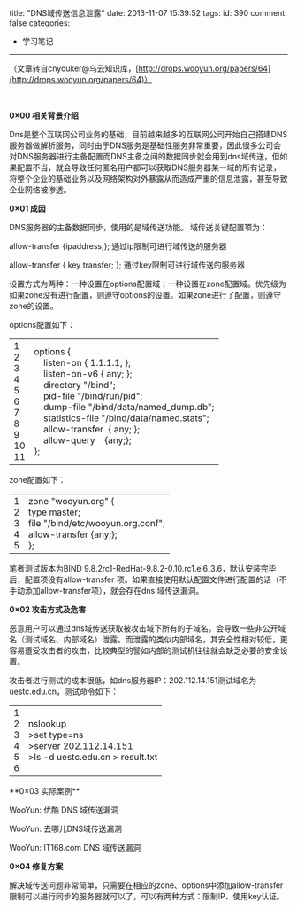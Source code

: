 title: "DNS域传送信息泄露"
date: 2013-11-07 15:39:52
tags:
id: 390
comment: false
categories:
  - 学习笔记
---

（文章转自cnyouker@乌云知识库，[http://drops.wooyun.org/papers/64](http://drops.wooyun.org/papers/64)）

&nbsp;

**0×00 相关背景介绍**

Dns是整个互联网公司业务的基础，目前越来越多的互联网公司开始自己搭建DNS服务器做解析服务，同时由于DNS服务是基础性服务非常重要，因此很多公司会对DNS服务器进行主备配置而DNS主备之间的数据同步就会用到dns域传送，但如果配置不当，就会导致任何匿名用户都可以获取DNS服务器某一域的所有记录，将整个企业的基础业务以及网络架构对外暴露从而造成严重的信息泄露，甚至导致企业网络被渗透。

**0×01 成因**

DNS服务器的主备数据同步，使用的是域传送功能。 域传送关键配置项为：

allow-transfer {ipaddress;}; 通过ip限制可进行域传送的服务器

allow-transfer { key transfer; }; 通过key限制可进行域传送的服务器

设置方式为两种：一种设置在options配置域；一种设置在zone配置域。优先级为如果zone没有进行配置，则遵守options的设置。如果zone进行了配置，则遵守zone的设置。

options配置如下：
<div id="crayon-527b3ace55f34333518220" data-settings=" minimize scroll-mouseover wrap">
<div></div>
<div>
<table>
<tbody>
<tr>
<td data-settings="show">
<div>
<div data-line="crayon-527b3ace55f34333518220-1">1</div>
<div data-line="crayon-527b3ace55f34333518220-2">2</div>
<div data-line="crayon-527b3ace55f34333518220-3">3</div>
<div data-line="crayon-527b3ace55f34333518220-4">4</div>
<div data-line="crayon-527b3ace55f34333518220-5">5</div>
<div data-line="crayon-527b3ace55f34333518220-6">6</div>
<div data-line="crayon-527b3ace55f34333518220-7">7</div>
<div data-line="crayon-527b3ace55f34333518220-8">8</div>
<div data-line="crayon-527b3ace55f34333518220-9">9</div>
<div data-line="crayon-527b3ace55f34333518220-10">10</div>
<div data-line="crayon-527b3ace55f34333518220-11">11</div>
</div></td>
<td>
<div>
<div id="crayon-527b3ace55f34333518220-1">options {</div>
<div id="crayon-527b3ace55f34333518220-2">    listen-on { 1.1.1.1; };</div>
<div id="crayon-527b3ace55f34333518220-3">    listen-on-v6 { any; };</div>
<div id="crayon-527b3ace55f34333518220-4">    directory "/bind";</div>
<div id="crayon-527b3ace55f34333518220-5">    pid-file "/bind/run/pid";</div>
<div id="crayon-527b3ace55f34333518220-6">    dump-file "/bind/data/named_dump.db";</div>
<div id="crayon-527b3ace55f34333518220-7">    statistics-file "/bind/data/named.stats";</div>
<div id="crayon-527b3ace55f34333518220-8"></div>
<div id="crayon-527b3ace55f34333518220-9">    allow-transfer  { any; };</div>
<div id="crayon-527b3ace55f34333518220-10">    allow-query    {any;};</div>
<div id="crayon-527b3ace55f34333518220-11">};</div>
</div></td>
</tr>
</tbody>
</table>
</div>
</div>
zone配置如下：
<div id="crayon-527b3ace55f3c850918418" data-settings=" minimize scroll-mouseover wrap">
<div></div>
<div>
<table>
<tbody>
<tr>
<td data-settings="show">
<div>
<div data-line="crayon-527b3ace55f3c850918418-1">1</div>
<div data-line="crayon-527b3ace55f3c850918418-2">2</div>
<div data-line="crayon-527b3ace55f3c850918418-3">3</div>
<div data-line="crayon-527b3ace55f3c850918418-4">4</div>
<div data-line="crayon-527b3ace55f3c850918418-5">5</div>
</div></td>
<td>
<div>
<div id="crayon-527b3ace55f3c850918418-1">zone "wooyun.org" {</div>
<div id="crayon-527b3ace55f3c850918418-2">type master;</div>
<div id="crayon-527b3ace55f3c850918418-3">file "/bind/etc/wooyun.org.conf";</div>
<div id="crayon-527b3ace55f3c850918418-4">allow-transfer {any;};</div>
<div id="crayon-527b3ace55f3c850918418-5">};</div>
</div></td>
</tr>
</tbody>
</table>
</div>
</div>
笔者测试版本为BIND 9.8.2rc1-RedHat-9.8.2-0.10.rc1.el6_3.6，默认安装完毕后，配置项没有allow-transfer 项。如果直接使用默认配置文件进行配置的话（不手动添加allow-transfer项），就会存在dns 域传送漏洞。

**0×02 攻击方式及危害**

恶意用户可以通过dns域传送获取被攻击域下所有的子域名。会导致一些非公开域名（测试域名、内部域名）泄露。而泄露的类似内部域名，其安全性相对较低，更容易遭受攻击者的攻击，比较典型的譬如内部的测试机往往就会缺乏必要的安全设置。

攻击者进行测试的成本很低，如dns服务器IP：202.112.14.151测试域名为uestc.edu.cn，测试命令如下：
<div id="crayon-527b3ace55f40086179056" data-settings=" minimize scroll-mouseover wrap">
<div></div>
<div>
<table>
<tbody>
<tr>
<td data-settings="show">
<div>
<div data-line="crayon-527b3ace55f40086179056-1">1</div>
<div data-line="crayon-527b3ace55f40086179056-2">2</div>
<div data-line="crayon-527b3ace55f40086179056-3">3</div>
<div data-line="crayon-527b3ace55f40086179056-4">4</div>
<div data-line="crayon-527b3ace55f40086179056-5">5</div>
<div data-line="crayon-527b3ace55f40086179056-6">6</div>
</div></td>
<td>
<div>
<div id="crayon-527b3ace55f40086179056-1">nslookup</div>
<div id="crayon-527b3ace55f40086179056-2"></div>
<div id="crayon-527b3ace55f40086179056-3">&gt;set type=ns</div>
<div id="crayon-527b3ace55f40086179056-4"></div>
<div id="crayon-527b3ace55f40086179056-5">&gt;server 202.112.14.151</div>
<div id="crayon-527b3ace55f40086179056-6">&gt;ls -d uestc.edu.cn &gt; result.txt</div>
</div></td>
</tr>
</tbody>
</table>
</div>
</div>
**0×03 实际案例**

WooYun: 优酷 DNS 域传送漏洞

WooYun: 去哪儿DNS域传送漏洞

WooYun: IT168.com DNS 域传送漏洞

**0×04 修复方案**

解决域传送问题非常简单，只需要在相应的zone、options中添加allow-transfer限制可以进行同步的服务器就可以了，可以有两种方式：限制IP、使用key认证。